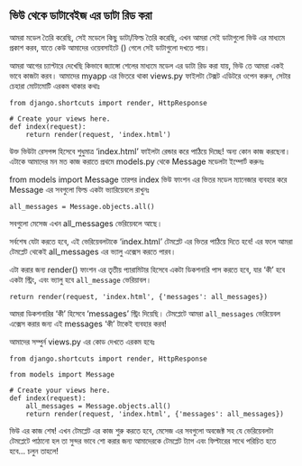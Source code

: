
## ভিউ থেকে ডাটাবেইজ এর ডাটা রিড করা
আমরা মডেল তৈরি করেছি, সেই মডেলে কিছু ডাটা/ফিল্ড তৈরি করেছি, এখন আমরা সেই ডাটাগুলো ভিউ এর মাধ্যমে প্রকাশ করব, যাতে কেউ আমাদের ওয়েবসাইটে () গেলে সেই ডাটাগুলো দখতে পায়।

আমরা আগের চ্যাপ্টারে দেখেছি কিভাবে জ্যাঙ্গো শেলের মাধ্যমে মডেল এর ডাটা রিড করা যায়, ভিউ তে আমরা একই ভাবে কাজটা করব।
আমাদের myapp এর ভিতরে থাকা views.py ফাইলটা টেক্সট এডিটরে ওপেন করুন, সেটার চেহারা মোটামোটি এরকম থাকার কথাঃ

    from django.shortcuts import render, HttpResponse
    
    # Create your views here.
    def index(request):
        return render(request, 'index.html')


উক্ত ভিউটা রেসপন্স হিসেবে শুধুমাত্র ‘index.html’ ফাইলটা রেন্ডার করে পাঠিয়ে দিচ্ছে! অন্য কোন কাজ করছেনা। এটাকে আমাদের মন মত কাজ করাতে প্রথমে models.py থেকে Message মডেলটা ইম্পোর্ট করুনঃ

from models import Message
তারপর index ভিউ ফাংশন এর ভিতর মডেল ম্যানেজার ব্যবহার করে Message এর সবগুলো ফিল্ড একটা ভ্যারিয়েবলে রাখুনঃ

    all_messages = Message.objects.all()

সবগুলো মেসেজ এখন all_messages ভেরিয়েবলে আছে।

সর্বশেষ যেটা করতে হবে, এই ভেরিয়েবলটাকে ‘index.html’ টেমপ্লেট এর ভিতর পাঠিয়ে দিতে হবে! এর ফলে আমরা টেমপ্লেট থেকেই all_messages এর ভ্যালু এক্সেস করতে পারব।

এটা করার জন্য render() ফাংশন এর তৃতীয় প্যারামিটার হিসেবে একটা ডিকশনারি পাস করতে হবে, যার ‘কী’ হবে একটা স্ট্রিং, এবং ভ্যালু হবে `all_message` ভেরিয়াবল।

    return render(request, 'index.html', {'messages': all_messages})

আমরা ডিকশনারির ‘কী’ হিসেবে ‘messages’ স্ট্রিং দিয়েছি। টেমপ্লেটে আমরা `all_messages` ভেরিয়েবল এক্সেস করার জন্য এই messages ‘কী’ টাকেই ব্যবহার করব!

আমাদের সম্পুর্ন views.py এর কোড দেখতে এরকম হবেঃ

    from django.shortcuts import render, HttpResponse
    
    from models import Message
    
    # Create your views here.
    def index(request):
        all_messages = Message.objects.all()
        return render(request, 'index.html', {'messages': all_messages})


ভিউ এর কাজ শেষ! এখন টেমপ্লেট এর কাজ শুরু করতে হবে, মেসেজ এর সবগুলো অবজেক্ট সহ যে ভেরিয়েবলটা টেমপ্লেটে পাঠানো হল তা সুন্দর ভাবে শো করার জন্য আমাদেরকে টেমপ্লেট ট্যাগ এবং ফিল্টারের সাথে পরিচিত হতে হবে... চলুন তাহলে!  
